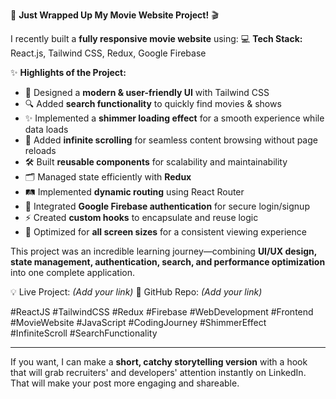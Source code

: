 🚀 **Just Wrapped Up My Movie Website Project!** 🎬

I recently built a **fully responsive movie website** using:
💻 **Tech Stack:** React.js, Tailwind CSS, Redux, Google Firebase

✨ **Highlights of the Project:**

* 🎨 Designed a **modern & user-friendly UI** with Tailwind CSS
* 🔍 Added **search functionality** to quickly find movies & shows
* ✨ Implemented a **shimmer loading effect** for a smooth experience while data loads
* 🔄 Added **infinite scrolling** for seamless content browsing without page reloads
* 🛠 Built **reusable components** for scalability and maintainability
* 🗂 Managed state efficiently with **Redux**
* 🛤 Implemented **dynamic routing** using React Router
* 🔐 Integrated **Google Firebase authentication** for secure login/signup
* ⚡ Created **custom hooks** to encapsulate and reuse logic
* 📱 Optimized for **all screen sizes** for a consistent viewing experience

This project was an incredible learning journey—combining **UI/UX design, state management, authentication, search, and performance optimization** into one complete application.

💡 Live Project: *(Add your link)*
📂 GitHub Repo: *(Add your link)*

\#ReactJS #TailwindCSS #Redux #Firebase #WebDevelopment #Frontend #MovieWebsite #JavaScript #CodingJourney #ShimmerEffect #InfiniteScroll #SearchFunctionality

---

If you want, I can make a **short, catchy storytelling version** with a hook that will grab recruiters' and developers' attention instantly on LinkedIn.
That will make your post more engaging and shareable.
